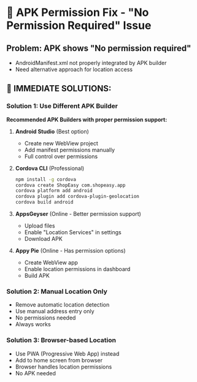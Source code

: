 # 🚨 APK Permission Fix - "No Permission Required" Issue

## Problem: APK shows "No permission required" 
- AndroidManifest.xml not properly integrated by APK builder
- Need alternative approach for location access

## 🔧 IMMEDIATE SOLUTIONS:

### Solution 1: Use Different APK Builder
**Recommended APK Builders with proper permission support:**

1. **Android Studio** (Best option)
   - Create new WebView project
   - Add manifest permissions manually
   - Full control over permissions

2. **Cordova CLI** (Professional)
   ```bash
   npm install -g cordova
   cordova create ShopEasy com.shopeasy.app
   cordova platform add android
   cordova plugin add cordova-plugin-geolocation
   cordova build android
   ```

3. **AppsGeyser** (Online - Better permission support)
   - Upload files
   - Enable "Location Services" in settings
   - Download APK

4. **Appy Pie** (Online - Has permission options)
   - Create WebView app
   - Enable location permissions in dashboard
   - Build APK

### Solution 2: Manual Location Only
- Remove automatic location detection
- Use manual address entry only
- No permissions needed
- Always works

### Solution 3: Browser-based Location
- Use PWA (Progressive Web App) instead
- Add to home screen from browser
- Browser handles location permissions
- No APK needed

